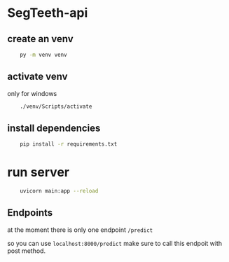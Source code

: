 # SegTeeth-api

## create an venv

```bash
    py -m venv venv
```

## activate venv

only for windows

```bash
    ./venv/Scripts/activate
```

## install dependencies

```bash
    pip install -r requirements.txt
```

# run server

```bash
    uvicorn main:app --reload
```

## Endpoints

at the moment there is only one endpoint `/predict`

so you can use `localhost:8000/predict` make sure to call this endpoit with post method.